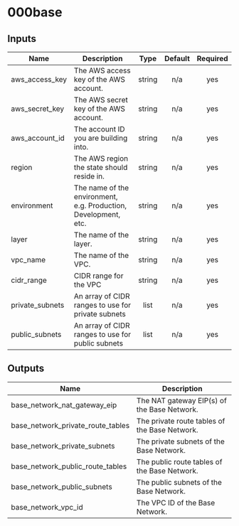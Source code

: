 # 000base

## Inputs

| Name | Description | Type | Default | Required |
|------|-------------|:----:|:-----:|:-----:|
| aws\_access\_key | The AWS access key of the AWS account. | string | n/a | yes |
| aws\_secret\_key | The AWS secret key of the AWS account. | string | n/a | yes |
| aws\_account\_id | The account ID you are building into. | string | n/a | yes |
| region | The AWS region the state should reside in. | string | n/a | yes |
| environment | The name of the environment, e.g. Production, Development, etc. | string | n/a | yes |
| layer | The name of the layer. | string | n/a | yes |
| vpc\_name | The name of the VPC. | string | n/a | yes |
| cidr\_range | CIDR range for the VPC | string | n/a | yes |
| private\_subnets | An array of CIDR ranges to use for private subnets | list | n/a | yes |
| public\_subnets | An array of CIDR ranges to use for public subnets | list | n/a | yes |

## Outputs

| Name | Description |
|------|-------------|
| base\_network\_nat\_gateway\_eip | The NAT gateway EIP(s) of the Base Network. |
| base\_network\_private\_route\_tables | The private route tables of the Base Network. |
| base\_network\_private\_subnets | The private subnets of the Base Network. |
| base\_network\_public\_route\_tables | The public route tables of the Base Network. |
| base\_network\_public\_subnets | The public subnets of the Base Network. |
| base\_network\_vpc\_id | The VPC ID of the Base Network. |
